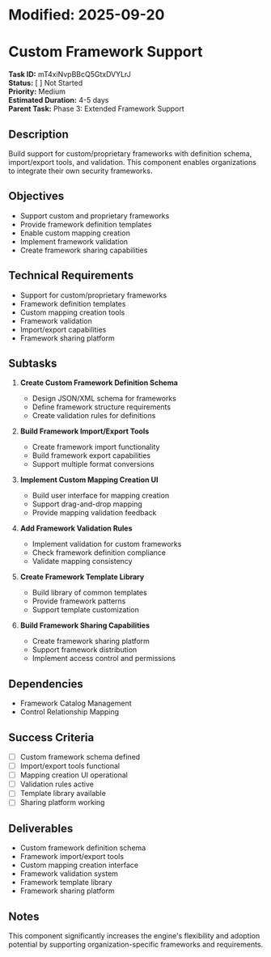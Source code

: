 # Modified: 2025-09-20

# Custom Framework Support

**Task ID:** mT4xiNvpBBcQ5GtxDVYLrJ  
**Status:** [ ] Not Started  
**Priority:** Medium  
**Estimated Duration:** 4-5 days  
**Parent Task:** Phase 3: Extended Framework Support

## Description
Build support for custom/proprietary frameworks with definition schema, import/export tools, and validation. This component enables organizations to integrate their own security frameworks.

## Objectives
- Support custom and proprietary frameworks
- Provide framework definition templates
- Enable custom mapping creation
- Implement framework validation
- Create framework sharing capabilities

## Technical Requirements
- Support for custom/proprietary frameworks
- Framework definition templates
- Custom mapping creation tools
- Framework validation
- Import/export capabilities
- Framework sharing platform

## Subtasks
1. **Create Custom Framework Definition Schema**
   - Design JSON/XML schema for frameworks
   - Define framework structure requirements
   - Create validation rules for definitions

2. **Build Framework Import/Export Tools**
   - Create framework import functionality
   - Build framework export capabilities
   - Support multiple format conversions

3. **Implement Custom Mapping Creation UI**
   - Build user interface for mapping creation
   - Support drag-and-drop mapping
   - Provide mapping validation feedback

4. **Add Framework Validation Rules**
   - Implement validation for custom frameworks
   - Check framework definition compliance
   - Validate mapping consistency

5. **Create Framework Template Library**
   - Build library of common templates
   - Provide framework patterns
   - Support template customization

6. **Build Framework Sharing Capabilities**
   - Create framework sharing platform
   - Support framework distribution
   - Implement access control and permissions

## Dependencies
- Framework Catalog Management
- Control Relationship Mapping

## Success Criteria
- [ ] Custom framework schema defined
- [ ] Import/export tools functional
- [ ] Mapping creation UI operational
- [ ] Validation rules active
- [ ] Template library available
- [ ] Sharing platform working

## Deliverables
- Custom framework definition schema
- Framework import/export tools
- Custom mapping creation interface
- Framework validation system
- Framework template library
- Framework sharing platform

## Notes
This component significantly increases the engine's flexibility and adoption potential by supporting organization-specific frameworks and requirements.
